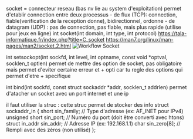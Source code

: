 socket = connecteur reseau (bas nv lie au system d'exploitation) permet d'etablir connection entre deux processus 
    - de flux (TCP):  connection, fiable(verification de la reception donne), bidirectionnel, ordonne
    - de datagram (UDP) : pas de connection, pas fiable, mais plus rapide (utilise pour jeux en ligne)
int socket(int domain, int type, int protocol)
https://tala-informatique.fr/index.php?title=C_socket
https://man7.org/linux/man-pages/man2/socket.2.html
![Workflow Socket](https://tala-informatique.fr/images/c/cd/Socket_workflow.png)


int setsockopt(int sockfd, int level, int optname, const void *optval, socklen_t optlen)
permet de mettre des option de socket, pas obligatoire mais permet d'eviter certaine erreur et + opti car tu regle des options qui permet d'etre + specifique

int bind(int sockfd, const struct sockaddr *addr, socklen_t addrlen)
permet d'atacher un socket avec un port internet et une ip 

il faut utiliser la struc :
cette struc permet de stocker des info
struct sockaddr_in {
    short            sin_family;   // Type d'adresse (ex: AF_INET pour IPv4)
    unsigned short   sin_port;     // Numéro du port (doit être converti avec htons)
    struct in_addr   sin_addr;     // Adresse IP (ex: 192.168.1.1)
    char             sin_zero[8];  // Rempli avec des zéros (non utilisé)
};

